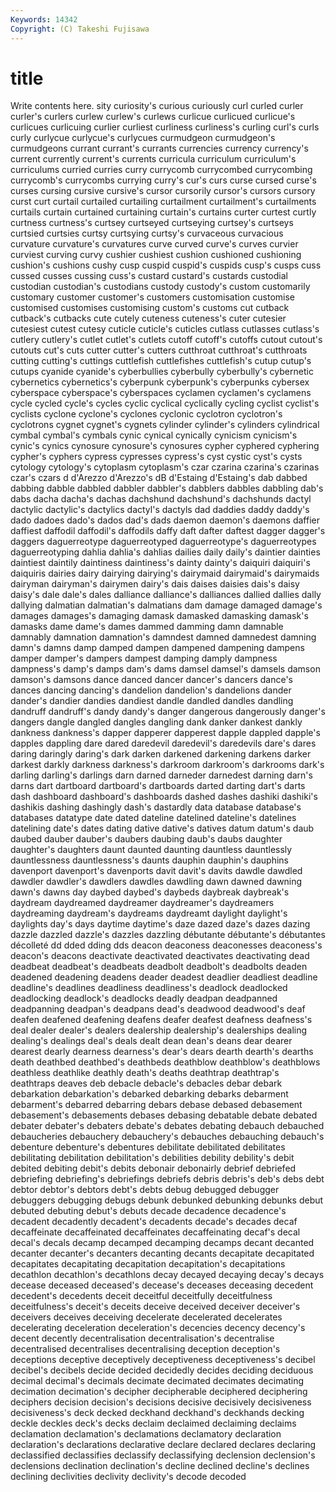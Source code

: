 ```yaml
---
Keywords: 14342 
Copyright: (C) Takeshi Fujisawa
---
```


# title

Write contents here.
sity
curiosity's curious curiously curl curled curler curler's curlers curlew curlew's
curlews curlicue curlicued curlicue's curlicues curlicuing curlier curliest curliness curliness's
curling curl's curls curly curlycue curlycue's curlycues curmudgeon curmudgeon's curmudgeons
currant currant's currants currencies currency currency's current currently current's currents
curricula curriculum curriculum's curriculums curried curries curry currycomb currycombed currycombing
currycomb's currycombs currying curry's cur's curs curse cursed curse's curses
cursing cursive cursive's cursor cursorily cursor's cursors cursory curst curt
curtail curtailed curtailing curtailment curtailment's curtailments curtails curtain curtained curtaining
curtain's curtains curter curtest curtly curtness curtness's curtsey curtseyed curtseying
curtsey's curtseys curtsied curtsies curtsy curtsying curtsy's curvaceous curvacious curvature
curvature's curvatures curve curved curve's curves curvier curviest curving curvy
cushier cushiest cushion cushioned cushioning cushion's cushions cushy cusp cuspid
cuspid's cuspids cusp's cusps cuss cussed cusses cussing cuss's custard
custard's custards custodial custodian custodian's custodians custody custody's custom customarily
customary customer customer's customers customisation customise customised customises customising custom's
customs cut cutback cutback's cutbacks cute cutely cuteness cuteness's cuter
cutesier cutesiest cutest cutesy cuticle cuticle's cuticles cutlass cutlasses cutlass's
cutlery cutlery's cutlet cutlet's cutlets cutoff cutoff's cutoffs cutout cutout's
cutouts cut's cuts cutter cutter's cutters cutthroat cutthroat's cutthroats cutting
cutting's cuttings cuttlefish cuttlefishes cuttlefish's cutup cutup's cutups cyanide cyanide's
cyberbullies cyberbully cyberbully's cybernetic cybernetics cybernetics's cyberpunk cyberpunk's cyberpunks cybersex
cyberspace cyberspace's cyberspaces cyclamen cyclamen's cyclamens cycle cycled cycle's cycles
cyclic cyclical cyclically cycling cyclist cyclist's cyclists cyclone cyclone's cyclones
cyclonic cyclotron cyclotron's cyclotrons cygnet cygnet's cygnets cylinder cylinder's cylinders
cylindrical cymbal cymbal's cymbals cynic cynical cynically cynicism cynicism's cynic's
cynics cynosure cynosure's cynosures cypher cyphered cyphering cypher's cyphers cypress
cypresses cypress's cyst cystic cyst's cysts cytology cytology's cytoplasm cytoplasm's
czar czarina czarina's czarinas czar's czars d d'Arezzo d'Arezzo's dB
d'Estaing d'Estaing's dab dabbed dabbing dabble dabbled dabbler dabbler's dabblers
dabbles dabbling dab's dabs dacha dacha's dachas dachshund dachshund's dachshunds
dactyl dactylic dactylic's dactylics dactyl's dactyls dad daddies daddy daddy's
dado dadoes dado's dados dad's dads daemon daemon's daemons daffier
daffiest daffodil daffodil's daffodils daffy daft dafter daftest dagger dagger's
daggers daguerreotype daguerreotyped daguerreotype's daguerreotypes daguerreotyping dahlia dahlia's dahlias dailies
daily daily's daintier dainties daintiest daintily daintiness daintiness's dainty dainty's
daiquiri daiquiri's daiquiris dairies dairy dairying dairying's dairymaid dairymaid's dairymaids
dairyman dairyman's dairymen dairy's dais daises daisies dais's daisy daisy's
dale dale's dales dalliance dalliance's dalliances dallied dallies dally dallying
dalmatian dalmatian's dalmatians dam damage damaged damage's damages damages's damaging
damask damasked damasking damask's damasks dame dame's dames dammed damming
damn damnable damnably damnation damnation's damndest damned damnedest damning damn's
damns damp damped dampen dampened dampening dampens damper damper's dampers
dampest damping damply dampness dampness's damp's damps dam's dams damsel
damsel's damsels damson damson's damsons dance danced dancer dancer's dancers
dance's dances dancing dancing's dandelion dandelion's dandelions dander dander's dandier
dandies dandiest dandle dandled dandles dandling dandruff dandruff's dandy dandy's
danger dangerous dangerously danger's dangers dangle dangled dangles dangling dank
danker dankest dankly dankness dankness's dapper dapperer dapperest dapple dappled
dapple's dapples dappling dare dared daredevil daredevil's daredevils dare's dares
daring daringly daring's dark darken darkened darkening darkens darker darkest
darkly darkness darkness's darkroom darkroom's darkrooms dark's darling darling's darlings
darn darned darneder darnedest darning darn's darns dart dartboard dartboard's
dartboards darted darting dart's darts dash dashboard dashboard's dashboards dashed
dashes dashiki dashiki's dashikis dashing dashingly dash's dastardly data database
database's databases datatype date dated dateline datelined dateline's datelines datelining
date's dates dating dative dative's datives datum datum's daub daubed
dauber dauber's daubers daubing daub's daubs daughter daughter's daughters daunt
daunted daunting dauntless dauntlessly dauntlessness dauntlessness's daunts dauphin dauphin's dauphins
davenport davenport's davenports davit davit's davits dawdle dawdled dawdler dawdler's
dawdlers dawdles dawdling dawn dawned dawning dawn's dawns day daybed
daybed's daybeds daybreak daybreak's daydream daydreamed daydreamer daydreamer's daydreamers daydreaming
daydream's daydreams daydreamt daylight daylight's daylights day's days daytime daytime's
daze dazed daze's dazes dazing dazzle dazzled dazzle's dazzles dazzling
débutante débutante's débutantes décolleté dd dded dding dds deacon deaconess
deaconesses deaconess's deacon's deacons deactivate deactivated deactivates deactivating dead deadbeat
deadbeat's deadbeats deadbolt deadbolt's deadbolts deaden deadened deadening deadens deader
deadest deadlier deadliest deadline deadline's deadlines deadliness deadliness's deadlock deadlocked
deadlocking deadlock's deadlocks deadly deadpan deadpanned deadpanning deadpan's deadpans dead's
deadwood deadwood's deaf deafen deafened deafening deafens deafer deafest deafness
deafness's deal dealer dealer's dealers dealership dealership's dealerships dealing dealing's
dealings deal's deals dealt dean dean's deans dear dearer dearest
dearly dearness dearness's dear's dears dearth dearth's dearths death deathbed
deathbed's deathbeds deathblow deathblow's deathblows deathless deathlike deathly death's deaths
deathtrap deathtrap's deathtraps deaves deb debacle debacle's debacles debar debark
debarkation debarkation's debarked debarking debarks debarment debarment's debarred debarring debars
debase debased debasement debasement's debasements debases debasing debatable debate debated
debater debater's debaters debate's debates debating debauch debauched debaucheries debauchery
debauchery's debauches debauching debauch's debenture debenture's debentures debilitate debilitated debilitates
debilitating debilitation debilitation's debilities debility debility's debit debited debiting debit's
debits debonair debonairly debrief debriefed debriefing debriefing's debriefings debriefs debris
debris's deb's debs debt debtor debtor's debtors debt's debts debug
debugged debugger debuggers debugging debugs debunk debunked debunking debunks debut
debuted debuting debut's debuts decade decadence decadence's decadent decadently decadent's
decadents decade's decades decaf decaffeinate decaffeinated decaffeinates decaffeinating decaf's decal
decal's decals decamp decamped decamping decamps decant decanted decanter decanter's
decanters decanting decants decapitate decapitated decapitates decapitating decapitation decapitation's decapitations
decathlon decathlon's decathlons decay decayed decaying decay's decays decease deceased
deceased's decease's deceases deceasing decedent decedent's decedents deceit deceitful deceitfully
deceitfulness deceitfulness's deceit's deceits deceive deceived deceiver deceiver's deceivers deceives
deceiving decelerate decelerated decelerates decelerating deceleration deceleration's decencies decency decency's
decent decently decentralisation decentralisation's decentralise decentralised decentralises decentralising deception deception's
deceptions deceptive deceptively deceptiveness deceptiveness's decibel decibel's decibels decide decided
decidedly decides deciding deciduous decimal decimal's decimals decimate decimated decimates
decimating decimation decimation's decipher decipherable deciphered deciphering deciphers decision decision's
decisions decisive decisively decisiveness decisiveness's deck decked deckhand deckhand's deckhands
decking deckle deckles deck's decks declaim declaimed declaiming declaims declamation
declamation's declamations declamatory declaration declaration's declarations declarative declare declared declares
declaring declassified declassifies declassify declassifying declension declension's declensions declination declination's
decline declined decline's declines declining declivities declivity declivity's decode decoded
